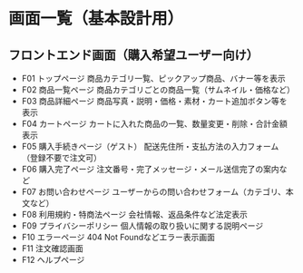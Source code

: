 # 画面一覧（基本設計用）
## フロントエンド画面（購入希望ユーザー向け）
 - F01	トップページ	商品カテゴリ一覧、ピックアップ商品、バナー等を表示
 - F02	商品一覧ページ	商品カテゴリごとの商品一覧（サムネイル・価格など）
 - F03	商品詳細ページ	商品写真・説明・価格・素材・カート追加ボタン等を表示
 - F04	カートページ	カートに入れた商品の一覧、数量変更・削除・合計金額表示
 - F05	購入手続きページ（ゲスト）	配送先住所・支払方法の入力フォーム（登録不要で注文可）
 - F06	購入完了ページ	注文番号・完了メッセージ・メール送信完了の案内など
 - F07	お問い合わせページ	ユーザーからの問い合わせフォーム（カテゴリ、本文など）
 - F08	利用規約・特商法ページ	会社情報、返品条件など法定表示
 - F09	プライバシーポリシー	個人情報の取り扱いに関する説明ページ
 - F10	エラーページ	404 Not Foundなどエラー表示画面
 - F11 注文確認画面
 - F12 ヘルプページ